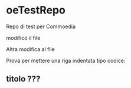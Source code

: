 oeTestRepo
==========

Repo di test per Commoedia


modifico il file


Altra modifica al file

Prova per mettere una riga indentata tipo codice:
    <script>
     mio script
    </script>

## titolo ???